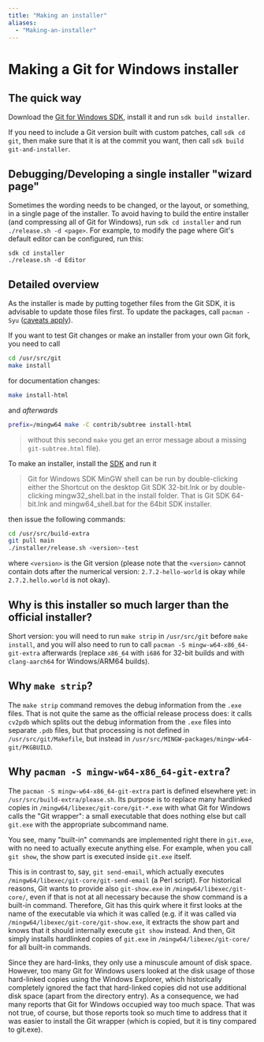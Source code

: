 ```yaml
---
title: "Making an installer"
aliases:
  - "Making-an-installer"
---
```

# Making a Git for Windows installer

## The quick way

Download the [Git for Windows SDK](https://gitforwindows.org/#download-sdk), install it and run `sdk build installer`.

If you need to include a Git version built with custom patches, call `sdk cd git`, then make sure that it is at the commit you want, then call `sdk build git-and-installer`.

## Debugging/Developing a single installer "wizard page"

Sometimes the wording needs to be changed, or the layout, or something, in a single page of the installer. To avoid having to build the entire installer (and compressing all of Git for Windows), run `sdk cd installer` and run `./release.sh -d <page>`. For example, to modify the page where Git's default editor can be configured, run this:

```
sdk cd installer
./release.sh -d Editor
```

## Detailed overview

As the installer is made by putting together files from the Git SDK, it is advisable to update those files first. To update the packages, call `pacman -Syu` ([caveats apply](https://github.com/git-for-windows/git/wiki/Package-management#updating-msys2-runtime-pacman-and-bash)).

If you want to test Git changes or make an installer from your own Git fork, you need to call

```bash
cd /usr/src/git
make install
```
for documentation changes:

```bash
make install-html
```

and *afterwards*

```bash
prefix=/mingw64 make -C contrib/subtree install-html
```

>without this second `make` you get an error message about a missing `git-subtree.html` file).

To make an installer, install the [SDK](https://gitforwindows.org/#download-sdk) and run it

>Git for Windows SDK MinGW shell can be run by double-clicking either the Shortcut on the desktop Git SDK 32-bit.lnk or by double-clicking mingw32_shell.bat in the install folder. That is Git SDK 64-bit.lnk and mingw64_shell.bat for the 64bit SDK installer.

then issue the following commands:

```bash
cd /usr/src/build-extra
git pull main
./installer/release.sh <version>-test
```

where `<version>` is the Git version (please note that the `<version>` cannot contain dots after the numerical version: `2.7.2-hello-world` is okay while `2.7.2.hello.world` is not okay).

## Why is this installer so much larger than the official installer?

Short version: you will need to run `make strip` in `/usr/src/git` before `make install`, and you will also need to run to call `pacman -S mingw-w64-x86_64-git-extra` afterwards (replace `x86_64` with `i686` for 32-bit builds and with `clang-aarch64` for Windows/ARM64 builds).

## Why `make strip`?

The `make strip` command removes the debug information from the `.exe` files. That is not quite the same as the official release process does: it calls `cv2pdb` which splits out the debug information from the `.exe` files into separate `.pdb` files, but that processing is not defined in `/usr/src/git/Makefile`, but instead in `/usr/src/MINGW-packages/mingw-w64-git/PKGBUILD`.

## Why `pacman -S mingw-w64-x86_64-git-extra`?

The `pacman -S mingw-w64-x86_64-git-extra` part is defined elsewhere yet: in `/usr/src/build-extra/please.sh`. Its purpose is to replace many hardlinked copies in `/mingw64/libexec/git-core/git-*.exe` with what Git for Windows calls the "Git wrapper": a small executable that does nothing else but call `git.exe` with the appropriate subcommand name.

You see, many "built-in" commands are implemented right there in `git.exe`, with no need to actually execute anything else. For example, when you call `git show`, the show part is executed inside `git.exe` itself.

This is in contrast to, say, `git send-email`, which actually executes `/mingw64/libexec/git-core/git-send-email` (a Perl script). For historical reasons, Git wants to provide also `git-show.exe` in `/mingw64/libexec/git-core/`, even if that is not at all necessary because the show command is a built-in command. Therefore, Git has this quirk where it first looks at the name of the executable via which it was called (e.g. if it was called via `/mingw64/libexec/git-core/git-show.exe`, it extracts the show part and knows that it should internally execute `git show` instead. And then, Git simply installs hardlinked copies of `git.exe` in `/mingw64/libexec/git-core/` for all built-in commands.

Since they are hard-links, they only use a minuscule amount of disk space. However, too many Git for Windows users looked at the disk usage of those hard-linked copies using the Windows Explorer, which historically completely ignored the fact that hard-linked copies did not use additional disk space (apart from the directory entry). As a consequence, we had many reports that Git for Windows occupied way too much space. That was not true, of course, but those reports took so much time to address that it was easier to install the Git wrapper (which is copied, but it is tiny compared to git.exe).
